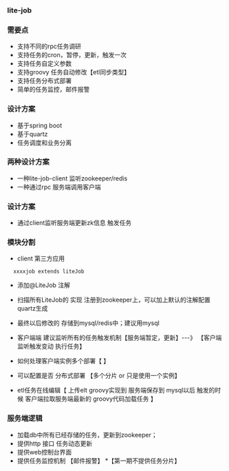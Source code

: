 ### lite-job

### 需要点
* 支持不同的rpc任务调研
* 支持任务的cron，暂停，更新，触发一次
* 支持任务自定义参数
* 支持groovy 任务自动修改【etl同步类型】
* 支持任务分布式部署
* 简单的任务监控，邮件报警


### 设计方案
* 基于spring boot
* 基于quartz
* 任务调度和业务分离


### 两种设计方案
* 一种lite-job-client 监听zookeeper/redis 
* 一种通过rpc 服务端调用客户端


### 设计方案
* 通过client监听服务端更新zk信息 触发任务



### 模块分割
* client 第三方应用
```
  xxxxjob extends liteJob

```
* 添加@LiteJob 注解

* 扫描所有LiteJob的 实现 注册到zookeeper上，可以加上默认的注解配置quartz生成
* 最终以后修改的 存储到mysql/redis中；建议用mysql
* 客户端端 建议监听所有的任务触发机制【服务端暂定，更新】---》 【客户端监听触发变动 执行任务】
* 如何处理客户端实例多个部署【  】
* 可以配置是否 分布式部署 【多个分片 or 只是使用一个实例】
* etl任务在线编辑【 上传elt groovy实现到 服务端保存到 mysql以后 触发的时候 客户端拉取服务端最新的 groovy代码加载任务 】



### 服务端逻辑
* 加载db中所有已经存储的任务，更新到zookeeper；
* 提供http 接口 任务动态更新
* 提供web控制台界面
* 提供任务监控机制 【邮件报警】
*【第一期不提供任务分片】

